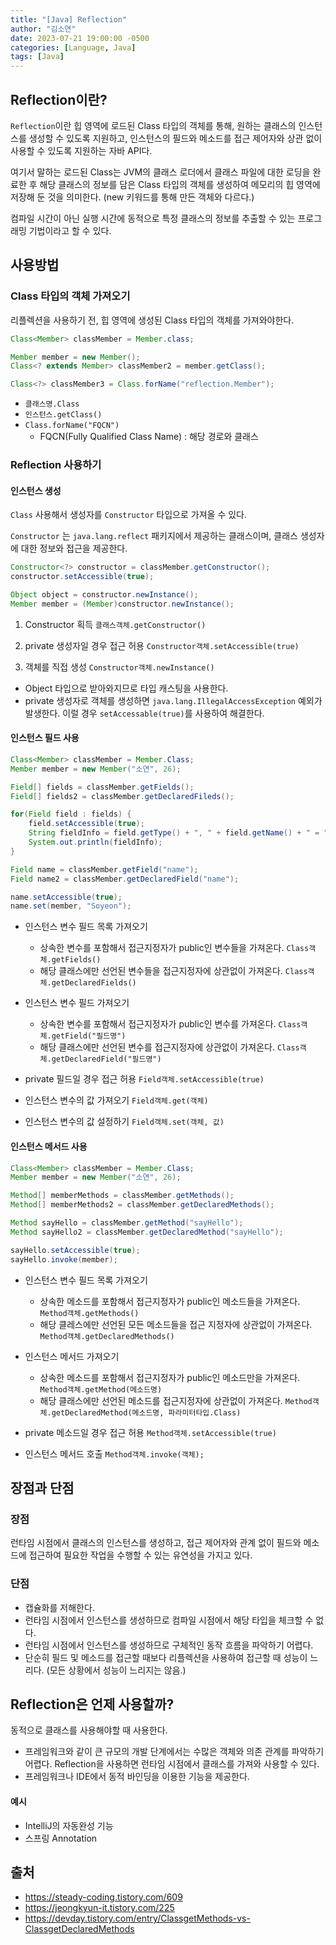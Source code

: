 ```yaml
---
title: "[Java] Reflection"
author: "김소연"
date: 2023-07-21 19:00:00 -0500
categories: [Language, Java]
tags: [Java]
---
```




## Reflection이란?

`Reflection`이란 힙 영역에 로드된 Class 타입의 객체를 통해, 원하는 클래스의 인스턴스를 생성할 수 있도록 지원하고, 인스턴스의 필드와 메소드를 접근 제어자와 상관 없이 사용할 수 있도록 지원하는 자바 API다.

여기서 말하는 로드된 Class는 JVM의 클래스 로더에서 클래스 파일에 대한 로딩을 완료한 후 해당 클래스의 정보를 담은 Class 타입의 객체를 생성하여 메모리의 힙 영역에 저장해 둔 것을 의미한다.
(new 키워드를 통해 만든 객체와 다르다.)

컴파일 시간이 아닌 실행 시간에 동적으로 특정 클래스의 정보를 추출할 수 있는 프로그래밍 기법이라고 할 수 있다.



## 사용방법

### Class 타입의 객체 가져오기

리플렉션을 사용하기 전, 힙 영역에 생성된 Class 타입의 객체를 가져와야한다.

```java
Class<Member> classMember = Member.class;

Member member = new Member();
Class<? extends Member> classMember2 = member.getClass();

Class<?> classMember3 = Class.forName("reflection.Member");
```

- `클래스명.Class`
- `인스턴스.getClass()`
- `Class.forName("FQCN")`
  - FQCN(Fully Qualified Class Name) : 해당 경로와 클래스




### Reflection 사용하기

#### 인스턴스 생성

`Class` 사용해서 생성자를 `Constructor` 타입으로 가져올 수 있다.

`Constructor` 는 `java.lang.reflect` 패키지에서 제공하는 클래스이며, 클래스 생성자에 대한 정보와 접근을 제공한다.

```java
Constructor<?> constructor = classMember.getConstructor();
constructor.setAccessible(true);

Object object = constructor.newInstance();
Member member = (Member)constructor.newInstance();
```

1. Constructor 획득
   `클래스객체.getConstructor()`
2. private 생성자일 경우 접근 허용
   `Constructor객체.setAccessible(true)`

3. 객체를 직접 생성
   `Constructor객체.newInstance()`

- Object 타입으로 받아와지므로 타입 캐스팅을 사용한다.
- private 생성자로 객체를 생성하면 `java.lang.IllegalAccessException` 예외가 발생한다. 이럴 경우 `setAccessable(true)`를 사용하여 해결한다.



#### 인스턴스 필드 사용

```java
Class<Member> classMember = Member.Class;
Member member = new Member("소연", 26);

Field[] fields = classMember.getFields();
Field[] fields2 = classMember.getDeclaredFileds();

for(Field field : fields) {
    field.setAccessible(true);
    String fieldInfo = field.getType() + ", " + field.getName() + " = " + field.get(member);
    System.out.println(fieldInfo);
}

Field name = classMember.getField("name");
Field name2 = classMember.getDeclaredField("name");

name.setAccessible(true);
name.set(member, "Soyeon");
```

- 인스턴스 변수 필드 목록 가져오기
  - 상속한 변수를 포함해서 접근지정자가 public인 변수들을 가져온다.
    `Class객체.getFields()`
  - 해당 클래스에만 선언된 변수들을 접근지정자에 상관없이 가져온다.
    `Class객체.getDeclaredFields()`

- 인스턴스 변수 필드 가져오기
  - 상속한 변수를 포함해서 접근지정자가 public인 변수를 가져온다.
    `Class객체.getField("필드명")`
  - 해당 클래스에만 선언된 변수를 접근지정자에 상관없이 가져온다.
    `Class객체.getDeclaredField("필드명")`

- private 필드일 경우 접근 허용
  `Field객체.setAccessible(true)`
- 인스턴스 변수의 값 가져오기
  `Field객체.get(객체)`
- 인스턴스 변수의 값 설정하기
  `Field객체.set(객체, 값)`



#### 인스턴스 메서드 사용

```java
Class<Member> classMember = Member.Class;
Member member = new Member("소연", 26);

Method[] memberMethods = classMember.getMethods();
Method[] memberMethods2 = classMember.getDeclaredMethods();

Method sayHello = classMember.getMethod("sayHello");
Method sayHello2 = classMember.getDeclaredMethod("sayHello");

sayHello.setAccessible(true);
sayHello.invoke(member);
```

- 인스턴스 변수 필드 목록 가져오기
  - 상속한 메소드를 포함해서 접근지정자가 public인 메소드들을 가져온다.
    `Method객체.getMethods()`
  - 해당 클레스에만 선언된 모든 메소드들을 접근 지정자에 상관없이 가져온다.
    `Method객체.getDeclaredMethods()`

- 인스턴스 메서드 가져오기
  - 상속한 메소드를 포함해서 접근지정자가 public인 메소드만을 가져온다.
    `Method객체.getMethod(메소드명)`
  - 해당 클래스에만 선언된 메소드를 접근지정자에 상관없이 가져온다.
    `Method객체.getDeclaredMethod(메소드명, 파라미터타입.Class)`

- private 메소드일 경우 접근 허용
  `Method객체.setAccessible(true)`
- 인스턴스 메서드 호출 
  `Method객체.invoke(객체);`



## 장점과 단점

### 장점

런타임 시점에서 클래스의 인스턴스를 생성하고, 접근 제어자와 관계 없이 필드와 메소드에 접근하여 필요한 작업을 수행할 수 있는 유연성을 가지고 있다.

### 단점

- 캡슐화를 저해한다.
- 런타임 시점에서 인스턴스를 생성하므로 컴파일 시점에서 해당 타입을 체크할 수 없다.
- 런타임 시점에서 인스턴스를 생성하므로 구체적인 동작 흐름을 파악하기 어렵다.
- 단순히 필드 및 메소드를 접근할 때보다 리플렉션을 사용하여 접근할 때 성능이 느리다. (모든 상황에서 성능이 느리지는 않음.)



## Reflection은 언제 사용할까?

동적으로 클래스를 사용해야할 때 사용한다.

- 프레임워크와 같이 큰 규모의 개발 단계에서는 수많은 객체와 의존 관계를 파악하기 어렵다. Reflection을 사용하면 런타임 시점에서 클래스를 가져와 사용할 수 있다.
- 프레임워크나 IDE에서 동적 바인딩을 이용한 기능을 제공한다.

#### 예시

- IntelliJ의 자동완성 기능
- 스프링 Annotation



## 출처

- https://steady-coding.tistory.com/609
- https://jeongkyun-it.tistory.com/225
- https://devday.tistory.com/entry/ClassgetMethods-vs-ClassgetDeclaredMethods